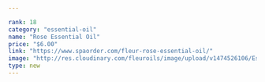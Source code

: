 ```yaml
---

rank: 18 
category: "essential-oil"
name: "Rose Essential Oil"
price: "$6.00"
link: "https://www.spaorder.com/fleur-rose-essential-oil/"
image: "http://res.cloudinary.com/fleuroils/image/upload/v1474526106/Essential%20Oil/rose.jpg"
type: new
---
```

